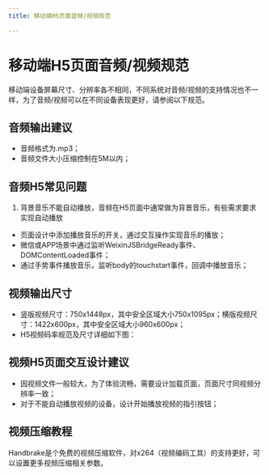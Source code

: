 ```yaml
---
title: 移动端H5页面音频/视频规范

---
```


# 移动端H5页面音频/视频规范
移动端设备屏幕尺寸、分辨率各不相同，不同系统对音频/视频的支持情况也不一样，为了音频/视频可以在不同设备表现更好，请参阅以下规范。
## 音频输出建议
* 音频格式为.mp3；
* 音频文件大小压缩控制在5M以内；
## 音频H5常见问题
1. 背景音乐不能自动播放，音频在H5页面中通常做为背景音乐，有些需求要求实现自动播放
* 页面设计中添加播放音乐的开关，通过交互操作实现音乐的播放；
* 微信或APP场景中通过监听WeixinJSBridgeReady事件、DOMContentLoaded事件；
* 通过手势事件播放音乐，监听body的touchstart事件，回调中播放音乐；
## 视频输出尺寸
* 竖版视频尺寸：750x1448px，其中安全区域大小750x1095px；横版视频尺寸：1422x600px，其中安全区域大小960x600px；
* H5视频码率规范及尺寸详细如下图：
## 视频H5页面交互设计建议
* 因视频文件一般较大，为了体验流畅，需要设计加载页面，页面尺寸同视频分辨率一致；
* 对于不能自动播放视频的设备，设计开始播放视频的指引按钮；
## 视频压缩教程
Handbrake是个免费的视频压缩软件，对x264（视频编码工具）的支持更好，可以设置更多视频压缩相关参数。
